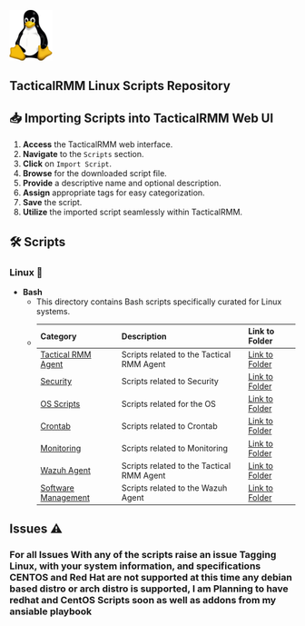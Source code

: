 ![Linux Logo](/Images/Linux/Tux.png)

## TacticalRMM Linux Scripts Repository

## 📥 Importing Scripts into TacticalRMM Web UI

1. **Access** the TacticalRMM web interface.
2. **Navigate** to the `Scripts` section.
3. **Click** on `Import Script`.
4. **Browse** for the downloaded script file.
5. **Provide** a descriptive name and optional description.
6. **Assign** appropriate tags for easy categorization.
7. **Save** the script.
8. **Utilize** the imported script seamlessly within TacticalRMM.

## 🛠️ Scripts

### Linux 🐧
- **Bash**
  - This directory contains Bash scripts specifically curated for Linux systems.
  - | Category  | Description | Link to Folder |
      |-------------|-------------|-------------|
      | [Tactical RMM Agent](https://github.com/Brandon-Roff/TRMM-Scripts/tree/main/Linux/TRMM%20Agent) | Scripts related to the Tactical RMM Agent | [Link to Folder](https://github.com/Brandon-Roff/TRMM-Scripts/tree/main/Linux/TRMM%20Agent) |
      | [Security](https://github.com/Brandon-Roff/TRMM-Scripts/tree/main/Linux/Security) | Scripts related to Security | [Link to Folder](https://github.com/Brandon-Roff/TRMM-Scripts/tree/main/Linux/Security) |
      | [OS Scripts](https://github.com/Brandon-Roff/TRMM-Scripts/tree/main/Linux/OS%20Scripts) | Scripts related for the OS | [Link to Folder](https://github.com/Brandon-Roff/TRMM-Scripts/tree/main/Linux/OS%20Scripts) |
      | [Crontab](https://github.com/Brandon-Roff/TRMM-Scripts/tree/main/Linux/Crontab) | Scripts related to Crontab | [Link to Folder](https://github.com/Brandon-Roff/TRMM-Scripts/tree/main/Linux/Crontab) |
      | [Monitoring](https://github.com/Brandon-Roff/TRMM-Scripts/tree/main/Linux/Monitoring) | Scripts related to Monitoring | [Link to Folder](https://github.com/Brandon-Roff/TRMM-Scripts/tree/main/Linux/Monitoring) |
      | [Wazuh Agent](https://github.com/Brandon-Roff/TRMM-Scripts/tree/main/Linux/Wazuh%20Agent) | Scripts related to the Tactical RMM Agent | [Link to Folder](https://github.com/Brandon-Roff/TRMM-Scripts/tree/main/Linux/Wazuh%20Agent) |
      | [Software Management](https://github.com/Brandon-Roff/TRMM-Scripts/tree/main/Linux/Software%20Management) | Scripts related to the Wazuh Agent | [Link to Folder](https://github.com/Brandon-Roff/TRMM-Scripts/tree/main/Linux/Software%20Management) |

    
## Issues ⚠️ 

### For all Issues With any of the scripts raise an issue Tagging Linux, with your system information, and specifications CENTOS and Red Hat are not supported at this time any debian based distro or arch distro is supported, I am Planning to have redhat and CentOS Scripts soon as well as addons from my ansiable playbook
